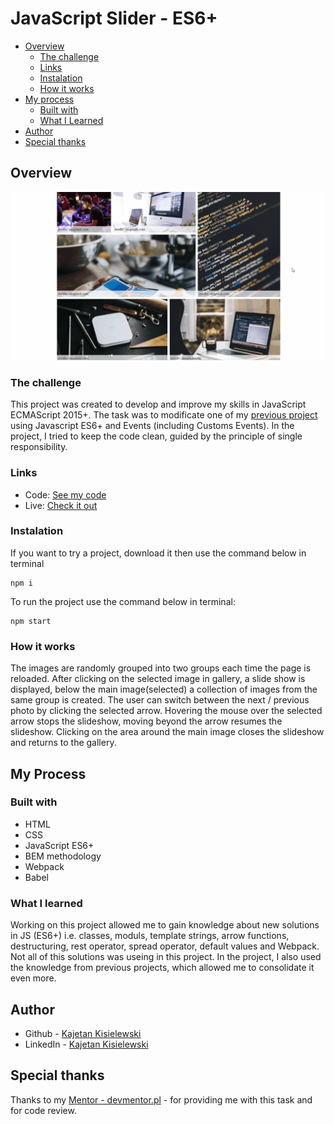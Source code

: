 # JavaScript Slider - ES6+

- [Overview](#overview)
  - [The challenge](#the-challenge)
  - [Links](#links)
  - [Instalation](#instalation)
  - [How it works](#how-it-works)
- [My process](#my-process)
  - [Built with](#built-with)
  - [What I Learned](#what-i-learned)
- [Author](#author)
- [Special thanks](#special-thanks)

## Overview

![](./assets/img/Animation.gif)

### The challenge

This project was created to develop and improve my skills in JavaScript ECMAScript 2015+.
The task was to modificate one of my [previous project](https://github.com/KajetanKisielewski/JavaScript-Slider-Events-) using Javascript ES6+ and Events (including Customs Events). In the project, I tried to keep the code clean, guided by the principle of single responsibility.

### Links

- Code: [See my code](https://github.com/KajetanKisielewski/JavaScript-Slider-ES6-/tree/master/assets)
- Live: [Check it out](https://kajetankisielewski.github.io/JavaScript-Slider-ES6-/)

### Instalation

If you want to try a project, download it then use the command below in terminal

````
npm i
````

To run the project use the command below in terminal:
````
npm start
````

### How it works

The images are randomly grouped into two groups each time the page is reloaded.
After clicking on the selected image in gallery, a slide show is displayed, below the main image(selected) a collection of images from the same group is created.
The user can switch between the next / previous photo by clicking the selected arrow.
Hovering the mouse over the selected arrow stops the slideshow, moving beyond the arrow resumes the slideshow.
Clicking on the area around the main image closes the slideshow and returns to the gallery.

## My Process

### Built with

- HTML
- CSS
- JavaScript ES6+
- BEM methodology
- Webpack
- Babel

### What I learned

Working on this project allowed me to gain knowledge about new solutions in JS (ES6+) i.e. classes, moduls, template strings, arrow functions, destructuring, rest operator, spread operator, default values and Webpack. Not all of this solutions was useing in this project.
In the project, I also used the knowledge from previous projects, which allowed me to consolidate it even more.


## Author

- Github - [Kajetan Kisielewski](https://github.com/KajetanKisielewski)
- LinkedIn - [Kajetan Kisielewski](https://www.linkedin.com/in/kajetan-kisielewski-157b60208/)

## Special thanks

Thanks to my [Mentor - devmentor.pl](https://devmentor.pl/) - for providing me with this task and for code review.
